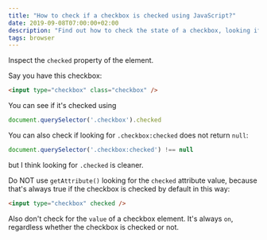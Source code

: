 ```yaml
---
title: "How to check if a checkbox is checked using JavaScript?"
date: 2019-09-08T07:00:00+02:00
description: "Find out how to check the state of a checkbox, looking if it is checked or not, using JavaScript"
tags: browser
---
```


Inspect the `checked` property of the element.

Say you have this checkbox:

```html
<input type="checkbox" class="checkbox" />
```

You can see if it's checked using

```js
document.querySelector('.checkbox').checked
```

You can also check if looking for `.checkbox:checked` does not return `null`:

```js
document.querySelector('.checkbox:checked') !== null
```

but I think looking for `.checked` is cleaner.

Do NOT use `getAttribute()` looking for the `checked` attribute value, because that's always true if the checkbox is checked by default in this way:

```html
<input type="checkbox" checked />
```

Also don't check for the `value` of a checkbox element. It's always `on`, regardless whether the checkbox is checked or not.